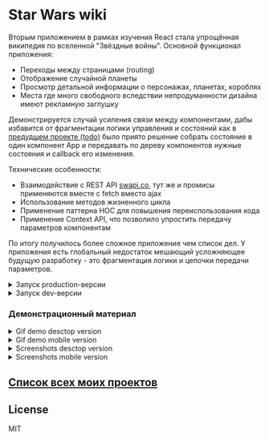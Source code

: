 # Star Wars wiki

Вторым приложением в рамках изучения React стала упрощённая википедия по вселенной "Звёздные войны". Основной функционал приложения:

- Переходы между страницами (routing)
- Отображение случайной планеты
- Просмотр детальной информации о персонажах, планетах, короблях
- Места где много свободного вследствии непродуманности дизайна имеют рекламную заглушку

Демонстрируется случай усиления связи между компонентами, дабы избавится от фрагментации логики управления и состояний как в [предудщем проекте (todo)][ToDo] было приято решение собрать состояние в один компонент App и передавать по дереву компонентов нужные состояния и callback его изменения. 

Технические особенности:

- Взаимодействие с REST API [swapi.co][SwapiCo], тут же и промисы применяются вместе с fetch вместо ajax
- Использование методов жизненного цикла
- Применение паттерна HOC для повышения переиспользования кода
- Применение Context API, что позволило упростить передачу параметров компонентам

По итогу получилось более сложное приложение чем список дел. У приложения есть глобальный недостаток мешающий усложняющее будущую разработку - это фрагментация логики и цепочки передачи параметров.

<details>
  <summary>Запуск production-версии</summary>
   
   ```bash
   npm install && npm run build && npm install -g serve && serve -s build
   ```
   
   Откройте в браузере [localhost:5000][LocalhostProduction] и наслаждайтесь.
</details>

<details>
  <summary>Запуск dev-версии</summary>
    
    ```bash
       npm install && npm run start
    ```
    
   Откройте в браузере [localhost:3000][LocalhostDev] и наслаждайтесь.
</details>

### Демонстрационный материал

 <details>
  <summary>Gif demo desctop version</summary>
  
  ![desctop demo][DesctopDemo]
 </details> 
 
 <details>
  <summary>Gif demo mobile version</summary>
  
  ![mobile demo][MobileDemo]
 </details> 

 <details>
  <summary>Screenshots desctop version</summary>
  
  ![desctop loader welcome][DesctopLoaderWelcome]
  ![desctop welcome][DesctopWelcome]
  ![desctop loader starships][DesctopLoaderStarships]
  ![desctop list starships][DesctopListStarships]
  ![detail starship][DetailStarship]
  ![desctop loader lists][DesctopLoaderLists]
  ![desctop detail people][DesctopDetailPeople]
  ![desctop error][DesctopError]
 </details> 

 <details>
  <summary>Screenshots mobile version</summary>
  
  ![mobile welcome][MobileWelcome]
  ![mobile loader welcome][MobileLoaderWelcome]
  ![mobile list loader][MobileListLoader]
  ![mobile list peoples][MobileListPeoples]
  ![mobile detail planet][MobileDetailPlanet]
  ![mobile list starships][MobileListStarships]
  ![mobile detail starsheep][MobileDetailStarship]
  ![mobile error][MobileError]
 </details> 

## [Список всех моих проектов][ListAllMyProject]

License
----
MIT

[ListAllMyProject]:<https://github.com/iebrosalin/all_public_projects>

[ToDo]:<https://github.com/iebrosalin/public_web/tree/frontend/react/bura/todo>
[SwapiCo]:<https://swapi.co>

[LocalhostDev]:<http://localhost:3000>
[LocalhostProduction]:<http://localhost:5000>

[DesctopDemo]:<https://github.com/iebrosalin/public_web/blob/frontend/react/bura/star-wars-db/descriptions/gif/adaptive/desctop/desctop_demo.gif>
[MobileDemo]:<https://github.com/iebrosalin/public_web/blob/frontend/react/bura/star-wars-db/descriptions/gif/adaptive/phone/phone_demo.gif>

[DesctopWelcome]:<https://github.com/iebrosalin/public_web/blob/frontend/react/bura/star-wars-db/descriptions/screens/adaptive/desctop/desctop_welcome.png>
[DesctopLoaderWelcome]:<https://github.com/iebrosalin/public_web/blob/frontend/react/bura/star-wars-db/descriptions/screens/adaptive/desctop/desctop_loader_welcome.png>
[DesctopLoaderStarships]:<https://github.com/iebrosalin/public_web/blob/frontend/react/bura/star-wars-db/descriptions/screens/adaptive/desctop/desctop_loader_starships.png>
[DesctopListStarships]:<https://github.com/iebrosalin/public_web/blob/frontend/react/bura/star-wars-db/descriptions/screens/adaptive/desctop/desctop_list_starships.png>
[DetailStarship]:<https://github.com/iebrosalin/public_web/blob/frontend/react/bura/star-wars-db/descriptions/screens/adaptive/desctop/desctop_detail_starship.png>
[DesctopLoaderLists]:<https://github.com/iebrosalin/public_web/blob/frontend/react/bura/star-wars-db/descriptions/screens/adaptive/desctop/desctop_loader_lists.png>
[DesctopDetailPeople]:<https://github.com/iebrosalin/public_web/blob/frontend/react/bura/star-wars-db/descriptions/screens/adaptive/desctop/desctop_detail_people.png>
[DesctopError]:<https://github.com/iebrosalin/public_web/blob/frontend/react/bura/star-wars-db/descriptions/screens/adaptive/desctop/desctop_error.png>

[MobileWelcome]:<https://github.com/iebrosalin/public_web/blob/frontend/react/bura/star-wars-db/descriptions/screens/adaptive/phone/phone_welcome.png>
[MobileLoaderWelcome]:<https://github.com/iebrosalin/public_web/blob/frontend/react/bura/star-wars-db/descriptions/screens/adaptive/phone/phone_loader_welcome.png>
[MobileListLoader]:<https://github.com/iebrosalin/public_web/blob/frontend/react/bura/star-wars-db/descriptions/screens/adaptive/phone/phone_loader_lists.png>
[MobileListPeoples]:<https://github.com/iebrosalin/public_web/blob/frontend/react/bura/star-wars-db/descriptions/screens/adaptive/phone/phone_list_peoples.png>
[MobileDetailPeople]:<https://github.com/iebrosalin/public_web/blob/frontend/react/bura/star-wars-db/descriptions/screens/adaptive/phone/phone_detail_people.png>
[MobileDetailPlanet]:<https://github.com/iebrosalin/public_web/blob/frontend/react/bura/star-wars-db/descriptions/screens/adaptive/phone/phone_detail_planet.png>
[MobileListStarships]:<https://github.com/iebrosalin/public_web/blob/frontend/react/bura/star-wars-db/descriptions/screens/adaptive/phone/phone_list_starships.png>
[MobileDetailStarship]:<https://github.com/iebrosalin/public_web/blob/frontend/react/bura/star-wars-db/descriptions/screens/adaptive/phone/phone_detail_starship.png>
[MobileError]:<https://github.com/iebrosalin/public_web/blob/frontend/react/bura/star-wars-db/descriptions/screens/adaptive/phone/phone_error.png>
